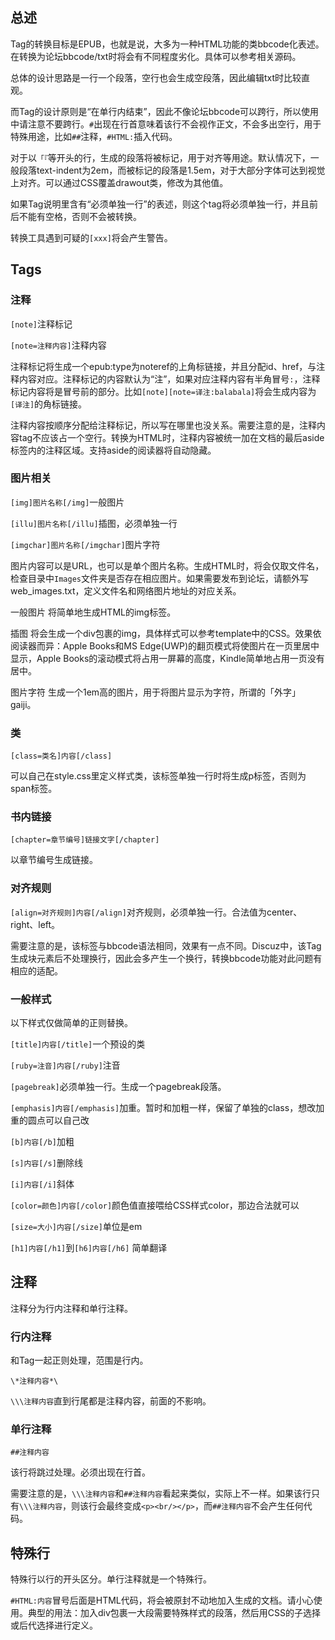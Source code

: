 ## 总述

Tag的转换目标是EPUB，也就是说，大多为一种HTML功能的类bbcode化表述。在转换为论坛bbcode/txt时将会有不同程度劣化。具体可以参考相关源码。

总体的设计思路是一行一个段落，空行也会生成空段落，因此编辑txt时比较直观。

而Tag的设计原则是“在单行内结束”，因此不像论坛bbcode可以跨行，所以使用中请注意不要跨行。`#`出现在行首意味着该行不会视作正文，不会多出空行，用于特殊用途，比如`##`注释，`#HTML:`插入代码。

对于以`「『`等开头的行，生成的段落将被标记，用于对齐等用途。默认情况下，一般段落text-indent为2em，而被标记的段落是1.5em，对于大部分字体可达到视觉上对齐。可以通过CSS覆盖drawout类，修改为其他值。

如果Tag说明里含有“必须单独一行”的表述，则这个tag将必须单独一行，并且前后不能有空格，否则不会被转换。

转换工具遇到可疑的```[xxx]```将会产生警告。



## Tags

### 注释

`[note]`注释标记

`[note=注释内容]`注释内容

注释标记将生成一个epub:type为noteref的上角标链接，并且分配id、href，与注释内容对应。注释标记的内容默认为“注”，如果对应注释内容有半角冒号`:`，注释标记内容将是冒号前的部分。比如`[note][note=译注:balabala]`将会生成内容为`[译注]`的角标链接。

注释内容按顺序分配给注释标记，所以写在哪里也没关系。需要注意的是，注释内容tag不应该占一个空行。转换为HTML时，注释内容被统一加在文档的最后aside标签内的注释区域。支持aside的阅读器将自动隐藏。

### 图片相关

`[img]图片名称[/img]`一般图片

`[illu]图片名称[/illu]`插图，必须单独一行

`[imgchar]图片名称[/imgchar]`图片字符

图片内容可以是URL，也可以是单个图片名称。生成HTML时，将会仅取文件名，检查目录中`Images`文件夹是否存在相应图片。如果需要发布到论坛，请额外写web_images.txt，定义文件名和网络图片地址的对应关系。

一般图片 将简单地生成HTML的img标签。

插图 将会生成一个div包裹的img，具体样式可以参考template中的CSS。效果依阅读器而异：Apple Books和MS Edge(UWP)的翻页模式将使图片在一页里居中显示，Apple Books的滚动模式将占用一屏幕的高度，Kindle简单地占用一页没有居中。

图片字符 生成一个1em高的图片，用于将图片显示为字符，所谓的「外字」gaiji。

### 类

`[class=类名]内容[/class]`

可以自己在style.css里定义样式类，该标签单独一行时将生成p标签，否则为span标签。

### 书内链接

`[chapter=章节编号]链接文字[/chapter]`

以章节编号生成链接。

### 对齐规则

`[align=对齐规则]内容[/align]`对齐规则，必须单独一行。合法值为center、right、left。

需要注意的是，该标签与bbcode语法相同，效果有一点不同。Discuz中，该Tag生成块元素后不处理换行，因此会多产生一个换行，转换bbcode功能对此问题有相应的适配。

### 一般样式

以下样式仅做简单的正则替换。

`[title]内容[/title]`一个预设的类

`[ruby=注音]内容[/ruby]`注音

`[pagebreak]`必须单独一行。生成一个pagebreak段落。

`[emphasis]内容[/emphasis]`加重。暂时和加粗一样，保留了单独的class，想改加重的圆点可以自己改

`[b]内容[/b]`加粗

`[s]内容[/s]`删除线

`[i]内容[/i]`斜体

`[color=颜色]内容[/color]`颜色值直接喂给CSS样式color，那边合法就可以

`[size=大小]内容[/size]`单位是em

`[h1]内容[/h1]`到`[h6]内容[/h6]` 简单翻译


## 注释
注释分为行内注释和单行注释。

### 行内注释

和Tag一起正则处理，范围是行内。

`\*注释内容*\`

`\\\注释内容`直到行尾都是注释内容，前面的不影响。

### 单行注释

`##注释内容`

该行将跳过处理。必须出现在行首。

需要注意的是，`\\\注释内容`和`##注释内容`看起来类似，实际上不一样。如果该行只有`\\\注释内容`，则该行会最终变成`<p><br/></p>`，而`##注释内容`不会产生任何代码。

## 特殊行

特殊行以行的开头区分。单行注释就是一个特殊行。

`#HTML:内容`冒号后面是HTML代码，将会被原封不动地加入生成的文档。请小心使用。典型的用法：加入div包裹一大段需要特殊样式的段落，然后用CSS的子选择或后代选择进行定义。